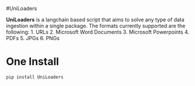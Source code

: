 #UniLoaders


**UniLoaders** is a langchain based script that aims to solve any type of data ingestion within a single package. The formats currently supported are the following:
    1. URLs
    2. Microsoft Word Documents
    3. Microsoft Powerpoints
    4. PDFs
    5. JPGs
    6. PNGs

# One Install

```pip install UniLoaders```